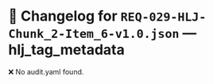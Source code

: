 # 📝 Changelog for `REQ-029-HLJ-Chunk_2-Item_6-v1.0.json` — **hlj_tag_metadata**

❌ No audit.yaml found.

